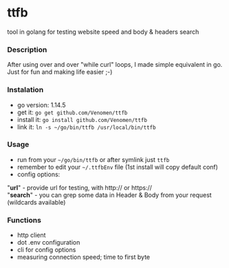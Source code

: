 # ttfb
tool in golang for testing website speed and body & headers search

### Description
After using over and over "while curl" loops, I made simple equivalent in go. 
Just for fun and making life easier ;-)
 
### Instalation

- go version: 1.14.5
- get it: `go get github.com/Venomen/ttfb`
- install it: `go install github.com/Venomen/ttfb`
- link it: `ln -s ~/go/bin/ttfb /usr/local/bin/ttfb`

### Usage

- run from your `~/go/bin/ttfb` or after symlink just `ttfb`
- remember to edit your `~/.ttfbEnv` file (1st install will copy default conf) 
- config options: 

"<b>url</b>" - provide url for testing, with http:// or https:// <br>
"<b>search</b>" - you can grep some data in Header & Body from your request (wildcards available)

### Functions
- http client
- dot .env configuration
- cli for config options
- measuring connection speed; time to first byte